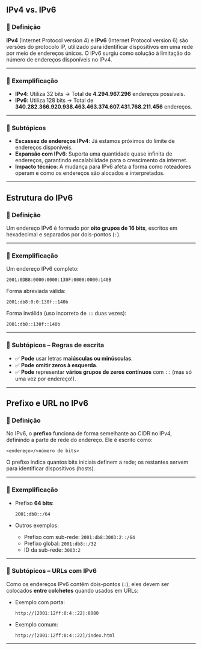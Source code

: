 ## **IPv4 vs. IPv6**

### 🔹 Definição

**IPv4** (Internet Protocol version 4) e **IPv6** (Internet Protocol version 6) são versões do protocolo IP, utilizado para identificar dispositivos em uma rede por meio de endereços únicos. O IPv6 surgiu como solução à limitação do número de endereços disponíveis no IPv4.

---

### 🔸 Exemplificação

* **IPv4**: Utiliza 32 bits → Total de **4.294.967.296** endereços possíveis.
* **IPv6**: Utiliza 128 bits → Total de **340.282.366.920.938.463.463.374.607.431.768.211.456** endereços.

---

### 📌 Subtópicos

* **Escassez de endereços IPv4**: Já estamos próximos do limite de endereços disponíveis.
* **Expansão com IPv6**: Suporta uma quantidade quase infinita de endereços, garantindo escalabilidade para o crescimento da internet.
* **Impacto técnico**: A mudança para IPv6 afeta a forma como roteadores operam e como os endereços são alocados e interpretados.

---

## **Estrutura do IPv6**

### 🔹 Definição

Um endereço IPv6 é formado por **oito grupos de 16 bits**, escritos em hexadecimal e separados por dois-pontos (`:`).

---

### 🔸 Exemplificação

Um endereço IPv6 completo:

```
2001:0DB8:0000:0000:130F:0000:0000:140B
```

Forma abreviada válida:

```
2001:db8:0:0:130f::140b
```

Forma inválida (uso incorreto de `::` duas vezes):

```
2001:db8::130f::140b
```

---

### 📌 Subtópicos – Regras de escrita

* ✅ **Pode** usar letras **maiúsculas ou minúsculas**.
* ✅ **Pode** **omitir zeros à esquerda**.
* ✅ **Pode** representar **vários grupos de zeros contínuos** com `::` (mas só uma vez por endereço!).

---

## **Prefixo e URL no IPv6**

### 🔹 Definição

No IPv6, o **prefixo** funciona de forma semelhante ao CIDR no IPv4, definindo a parte de rede do endereço. Ele é escrito como:

```
<endereço>/<número de bits>
```

O prefixo indica quantos bits iniciais definem a rede; os restantes servem para identificar dispositivos (hosts).

---

### 🔸 Exemplificação

* Prefixo **64 bits**:

  ```
  2001:db8::/64
  ```

* Outros exemplos:

  * Prefixo com sub-rede: `2001:db8:3003:2::/64`
  * Prefixo global: `2001:db8::/32`
  * ID da sub-rede: `3003:2`

---

### 📌 Subtópicos – URLs com IPv6

Como os endereços IPv6 contêm dois-pontos (`:`), eles devem ser colocados **entre colchetes** quando usados em URLs:

* Exemplo com porta:

  ```
  http://[2001:12ff:0:4::22]:8080
  ```

* Exemplo comum:

  ```
  http://[2001:12ff:0:4::22]/index.html
  ```

---
